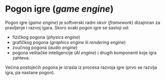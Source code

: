 # Pogon igre (*game engine*)

Pogon igre (*game engine*) je softverski radni okvir (*framework*) dizajniran za pravljenje i razvoj igara. Skoro svaki pogon igre se sastoji od:

* fizičkog pogona (*physics engine*)
* grafičkog pogona (*graphics engine* ili *rendering engine*)
* zvučnog pogona (*audio engine*)
* pogona veštačke inteligencije (*AI engine*)
i drugih komponenti koje igra zahteva.

Većina postojećih pogona je izrasla iz procesa razvoja igre (prvo se razvija igra, pa nastane pogon).
